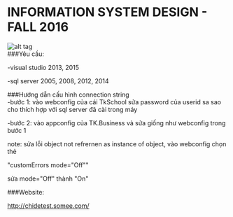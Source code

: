 # INFORMATION SYSTEM DESIGN - FALL 2016

![alt tag](http://i.imgur.com/PczqXoO.png)
<br/>
###Yêu cầu:

-visual studio 2013, 2015

-sql server 2005, 2008, 2012, 2014

###Hướng dẫn cấu hình connection string
<br/>
-bước 1: vào webconfig của cái TkSchool sửa password của userid sa sao cho thích hợp với sql server đã cài trong máy

-bước 2: vào appconfig của TK.Business và sửa giống như webconfig trong bước 1

note: sửa lỗi object not refrernen as instance of object, vào webconfig chọn thẻ 

"customErrors mode="Off""

sửa mode="Off" thành "On"


###Website:

http://chidetest.somee.com/
